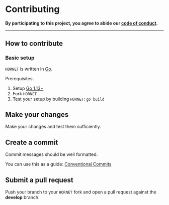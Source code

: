 # Contributing

**By participating to this project, you agree to abide our [code of conduct](/CODE_OF_CONDUCT.md).**

---

## How to contribute

### Basic setup

`HORNET` is written in [Go](https://golang.org/).

Prerequisites:

1. Setup [Go 1.13+](https://golang.org/doc/install)
2. Fork `HORNET`
3. Test your setup by building `HORNET`:
   `go build`

## Make your changes

Make your changes and test them sufficiently.

## Create a commit

Commit messages should be well formatted.

You can use this as a guide:
[Conventional Commits](https://www.conventionalcommits.org)

## Submit a pull request

Push your branch to your `HORNET` fork and open a pull request against the
**develop** branch.
